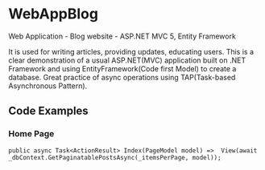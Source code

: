 # WebAppBlog
Web Application - Blog website - ASP.NET MVC 5, Entity Framework

It is used for writing articles, providing  updates, educating users. This is a clear demonstration of a usual ASP.NET(MVC) application built on .NET Framework
and using EntityFramework(Code first Model) to create a database. Great practice of async operations using TAP(Task-based Asynchronous Pattern).

## Code Examples

### Home Page
```
public async Task<ActionResult> Index(PageModel model) =>  View(await _dbContext.GetPaginatablePostsAsync(_itemsPerPage, model));
```
